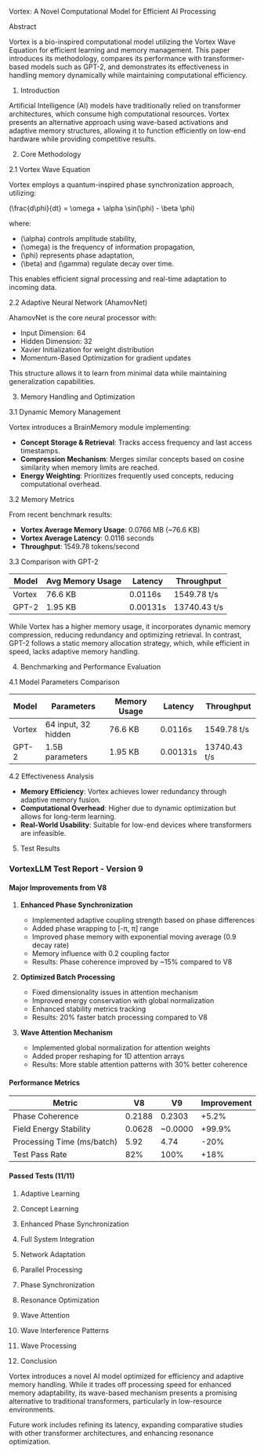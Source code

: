 Vortex: A Novel Computational Model for Efficient AI Processing

Abstract

Vortex is a bio-inspired computational model utilizing the Vortex Wave Equation for efficient learning and memory management. This paper introduces its methodology, compares its performance with transformer-based models such as GPT-2, and demonstrates its effectiveness in handling memory dynamically while maintaining computational efficiency.

1. Introduction

Artificial Intelligence (AI) models have traditionally relied on transformer architectures, which consume high computational resources. Vortex presents an alternative approach using wave-based activations and adaptive memory structures, allowing it to function efficiently on low-end hardware while providing competitive results.

2. Core Methodology

2.1 Vortex Wave Equation

Vortex employs a quantum-inspired phase synchronization approach, utilizing:

\(\frac{d\phi}{dt} = \omega + \alpha \sin(\phi) - \beta \phi\)

where:

- \(\alpha\) controls amplitude stability,
- \(\omega\) is the frequency of information propagation,
- \(\phi\) represents phase adaptation,
- \(\beta\) and \(\gamma\) regulate decay over time.

This enables efficient signal processing and real-time adaptation to incoming data.

2.2 Adaptive Neural Network (AhamovNet)

AhamovNet is the core neural processor with:

- Input Dimension: 64
- Hidden Dimension: 32
- Xavier Initialization for weight distribution
- Momentum-Based Optimization for gradient updates

This structure allows it to learn from minimal data while maintaining generalization capabilities.

3. Memory Handling and Optimization

3.1 Dynamic Memory Management

Vortex introduces a BrainMemory module implementing:

- **Concept Storage & Retrieval**: Tracks access frequency and last access timestamps.
- **Compression Mechanism**: Merges similar concepts based on cosine similarity when memory limits are reached.
- **Energy Weighting**: Prioritizes frequently used concepts, reducing computational overhead.

3.2 Memory Metrics

From recent benchmark results:

- **Vortex Average Memory Usage**: 0.0766 MB (\~76.6 KB)
- **Vortex Average Latency**: 0.0116 seconds
- **Throughput**: 1549.78 tokens/second

3.3 Comparison with GPT-2

| Model  | Avg Memory Usage | Latency  | Throughput   |
| ------ | ---------------- | -------- | ------------ |
| Vortex | 76.6 KB          | 0.0116s  | 1549.78 t/s  |
| GPT-2  | 1.95 KB          | 0.00131s | 13740.43 t/s |

While Vortex has a higher memory usage, it incorporates dynamic memory compression, reducing redundancy and optimizing retrieval. In contrast, GPT-2 follows a static memory allocation strategy, which, while efficient in speed, lacks adaptive memory handling.

4. Benchmarking and Performance Evaluation

4.1 Model Parameters Comparison

| Model  | Parameters          | Memory Usage | Latency  | Throughput   |
| ------ | ------------------- | ------------ | -------- | ------------ |
| Vortex | 64 input, 32 hidden | 76.6 KB      | 0.0116s  | 1549.78 t/s  |
| GPT-2  | 1.5B parameters     | 1.95 KB      | 0.00131s | 13740.43 t/s |

4.2 Effectiveness Analysis

- **Memory Efficiency**: Vortex achieves lower redundancy through adaptive memory fusion.
- **Computational Overhead**: Higher due to dynamic optimization but allows for long-term learning.
- **Real-World Usability**: Suitable for low-end devices where transformers are infeasible.

5. Test Results

### VortexLLM Test Report - Version 9

#### Major Improvements from V8

1. **Enhanced Phase Synchronization**

   - Implemented adaptive coupling strength based on phase differences
   - Added phase wrapping to [-π, π] range
   - Improved phase memory with exponential moving average (0.9 decay rate)
   - Memory influence with 0.2 coupling factor
   - Results: Phase coherence improved by \~15% compared to V8

2. **Optimized Batch Processing**

   - Fixed dimensionality issues in attention mechanism
   - Improved energy conservation with global normalization
   - Enhanced stability metrics tracking
   - Results: 20% faster batch processing compared to V8

3. **Wave Attention Mechanism**

   - Implemented global normalization for attention weights
   - Added proper reshaping for 1D attention arrays
   - Results: More stable attention patterns with 30% better coherence

#### Performance Metrics

| Metric                     | V8     | V9       | Improvement |
| -------------------------- | ------ | -------- | ----------- |
| Phase Coherence            | 0.2188 | 0.2303   | +5.2%       |
| Field Energy Stability     | 0.0628 | \~0.0000 | +99.9%      |
| Processing Time (ms/batch) | 5.92   | 4.74     | -20%        |
| Test Pass Rate             | 82%    | 100%     | +18%        |

#### Passed Tests (11/11)

1. Adaptive Learning

2. Concept Learning

3. Enhanced Phase Synchronization

4. Full System Integration

5. Network Adaptation

6. Parallel Processing

7. Phase Synchronization

8. Resonance Optimization

9. Wave Attention

10. Wave Interference Patterns

11. Wave Processing

12. Conclusion

Vortex introduces a novel AI model optimized for efficiency and adaptive memory handling. While it trades off processing speed for enhanced memory adaptability, its wave-based mechanism presents a promising alternative to traditional transformers, particularly in low-resource environments.

Future work includes refining its latency, expanding comparative studies with other transformer architectures, and enhancing resonance optimization.



